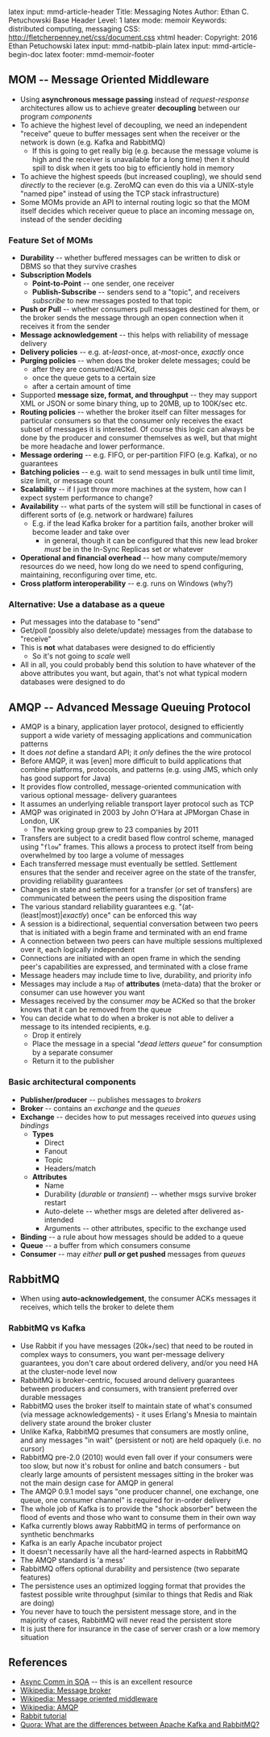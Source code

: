 latex input:        mmd-article-header
Title:              Messaging Notes
Author:             Ethan C. Petuchowski
Base Header Level:  1
latex mode:         memoir
Keywords:           distributed computing, messaging
CSS:                http://fletcherpenney.net/css/document.css
xhtml header:       <script type="text/javascript" src="http://cdn.mathjax.org/mathjax/latest/MathJax.js?config=TeX-AMS-MML_HTMLorMML"></script>
Copyright:          2016 Ethan Petuchowski
latex input:        mmd-natbib-plain
latex input:        mmd-article-begin-doc
latex footer:       mmd-memoir-footer

## MOM -- Message Oriented Middleware

* Using __asynchronous message passing__ instead of _request-response_
  architectures allow us to achieve greater __decoupling__ between our program
  _components_
* To achieve the highest level of decoupling, we need an independent "receive"
  queue to buffer messages sent when the receiver or the network is down (e.g.
  Kafka and RabbitMQ)
    * If this is going to get really big (e.g. because the message volume is
      high and the receiver is unavailable for a long time) then it should
      spill to disk when it gets too big to efficiently hold in memory
* To achieve the highest speeds (but increased coupling), we should send
  _directly_ to the reciever (e.g. ZeroMQ can even do this via a UNIX-style
  "named pipe" instead of using the TCP stack infrastructure)
* Some MOMs provide an API to internal routing logic so that the MOM itself
  decides which receiver queue to place an incoming message on, instead of the
  sender deciding

### Feature Set of MOMs

* __Durability__ -- whether buffered messages can be written to disk or DBMS so
  that they survive crashes
* __Subscription Models__
    * __Point-to-Point__ -- one sender, one receiver
    * __Publish-Subscribe__ -- senders send to a "topic", and receivers
      _subscribe_ to new messages posted to that topic
* __Push or Pull__ -- whether consumers pull messages destined for them, or the
  broker sends the message through an open connection when it receives it from
  the sender
* __Message acknowledgement__ -- this helps with reliability of message
  delivery
* __Delivery policies__ -- e.g. at-_least_-once, at-_most_-once, _exactly_ once
* __Purging policies__ -- when does the broker delete messages; could be 
    * after they are consumed/ACKd,
    * once the queue gets to a certain size
    * after a certain amount of time
* Supported __message size, format, and throughput__ -- they may support XML or
  JSON or some binary thing, up to 20MB, up to 100K/sec etc.
* __Routing policies__ -- whether the broker itself can filter messages for
  particular consumers so that the consumer only receives the exact subset of
  messages it is interested. Of course this logic can always be done by the
  producer and consumer themselves as well, but that might be more headache and
  lower performance.
* __Message ordering__ -- e.g. FIFO, or per-partition FIFO (e.g. Kafka), or no
  guarantees
* __Batching policies__ -- e.g. wait to send messages in bulk until time limit,
  size limit, or message count
* __Scalability__ -- if I just throw more machines at the system, how can I
  expect system performance to change?
* __Availability__ -- what parts of the system will still be functional in
  cases of different sorts of (e.g. network or hardware) failures
    * E.g. if the lead Kafka broker for a partition fails, another broker will
      become leader and take over
        * in general, though it can be configured that this new lead broker
          _must_ be in the In-Sync Replicas set or whatever
* __Operational and financial overhead__ -- how many compute/memory resources
  do we need, how long do we need to spend configuring, maintaining,
  reconfiguring over time, etc.
* __Cross platform interoperability__ -- e.g. runs on Windows (why?)

### Alternative: Use a database as a queue

* Put messages into the database to "send"
* Get/poll (possibly also delete/update) messages from the database to
  "receive"
* This is __not__ what databases were designed to do efficiently
    * So it's not going to _scale_ well
* All in all, you could probably bend this solution to have whatever of the
  above attributes you want, but again, that's not what typical modern
  databases were designed to do




## AMQP -- Advanced Message Queuing Protocol

* AMQP is a binary, application layer protocol, designed to efficiently support
  a wide variety of messaging applications and communication patterns
* It does _not_ define a standard API; it _only_ defines the the wire protocol
* Before AMQP, it was [even] more difficult to build applications that combine
  platforms, protocols, and patterns (e.g. using JMS, which only has good
  support for Java)
* It provides flow controlled, message-oriented communication with various
  optional message- delivery guarantees
* It assumes an underlying reliable transport layer protocol such as TCP
* AMQP was originated in 2003 by John O'Hara at JPMorgan Chase in London, UK
    * The working group grew to 23 companies by 2011
* Transfers are subject to a credit based flow control scheme, managed using
  "`flow`" frames. This allows a process to protect itself from being
  overwhelmed by too large a volume of messages
* Each transferred message must eventually be settled. Settlement ensures that
  the sender and receiver agree on the state of the transfer, providing
  reliability guarantees
* Changes in state and settlement for a transfer (or set of transfers) are
  communicated between the peers using the disposition frame
* The various standard reliability guarantees e.g. "(at-(least|most)|_exactly_)
  once" can be enforced this way
* A session is a bidirectional, sequential conversation between two peers that
  is initiated with a begin frame and terminated with an end frame
* A connection between two peers can have multiple sessions multiplexed over
  it, each logically independent
* Connections are initiated with an open frame in which the sending peer's
  capabilities are expressed, and terminated with a close frame
* Message headers may include time to live, durability, and priority info
* Messages may include a `Map` of __attributes__ (meta-data) that the broker or
  consumer can use however you want
* Messages received by the consumer _may_ be ACKed so that the broker knows
  that it can be removed from the queue
* You can decide what to do when a broker is not able to deliver a message to
  its intended recipients, e.g.
    * Drop it entirely
    * Place the message in a special _"dead letters queue"_ for consumption by
      a separate consumer
    * Return it to the publisher

### Basic architectural components

* __Publisher/producer__ -- publishes messages to _brokers_
* __Broker__ -- contains an _exchange_ and the _queues_
* __Exchange__ -- decides how to put messages received into _queues_ using
  _bindings_
    * __Types__
        * Direct
        * Fanout
        * Topic
        * Headers/match
    * __Attributes__
        * Name
        * Durability (_durable_ or _transient_) -- whether msgs survive broker
          restart
        * Auto-delete -- whether msgs are deleted after delivered as-intended
        * Arguments -- other attributes, specific to the exchange used
* __Binding__ -- a rule about how messages should be added to a queue
* __Queue__ -- a buffer from which consumers consume
* __Consumer__ -- may *either* __pull *or* get pushed__ messages from _queues_

## RabbitMQ

* When using __auto-acknowledgement__, the consumer ACKs messages it receives,
  which tells the broker to delete them

### RabbitMQ vs Kafka

* Use Rabbit if you have messages (20k+/sec) that need to be routed in complex
  ways to consumers, you want per-message delivery guarantees, you don't care
  about ordered delivery, and/or you need HA at the cluster-node level now
* RabbitMQ is broker-centric, focused around delivery guarantees between
  producers and consumers, with transient preferred over durable messages
* RabbitMQ uses the broker itself to maintain state of what's consumed (via
  message acknowledgements) - it uses Erlang's Mnesia to maintain delivery
  state around the broker cluster
* Unlike Kafka, RabbitMQ presumes that consumers are mostly online, and any
  messages "in wait" (persistent or not) are held opaquely (i.e. no cursor)
* RabbitMQ pre-2.0 (2010) would even fall over if your consumers were too
  slow, but now it's robust for online and batch consumers - but clearly large
  amounts of persistent messages sitting in the broker was not the main design
  case for AMQP in general
* The AMQP 0.9.1 model says "one producer channel, one exchange, one queue, one
  consumer channel" is required for in-order delivery
* The whole job of Kafka is to provide the "shock absorber" between the flood
  of events and those who want to consume them in their own way
* Kafka currently blows away RabbitMQ in terms of performance on synthetic
  benchmarks
* Kafka is an early Apache incubator project
* It doesn't necessarily have all the hard-learned aspects in RabbitMQ
* The AMQP standard is 'a mess'
* RabbitMQ offers optional durability and persistence (two separate features)
* The persistence uses an optimized logging format that provides the fastest
  possible write throughput (similar to things that Redis and Riak are doing)
* You never have to touch the persistent message store, and in the majority of
  cases, RabbitMQ will never read the persistent store
* It is just there for insurance in the case of server crash or a low memory
  situation

## References

* [Async Comm in SOA][sai] -- this is an excellent resource
* [Wikipedia: Message broker][wikimb]
* [Wikipedia: Message oriented middleware][wikimom]
* [Wikipedia: AMQP][wikiqp]
* [Rabbit tutorial][rabbitamqp]
* [Quora: What are the differences between Apache Kafka and RabbitMQ?][qramq]

[sai]: https://saipraveenblog.wordpress.com/2014/12/08/asynchronous-communication-in-soamsa/
[wikimb]: https://www.wikiwand.com/en/Message_broker
[wikimom]: https://www.wikiwand.com/en/Message_oriented_middleware
[qramq]: https://www.quora.com/What-are-the-differences-between-Apache-Kafka-and-RabbitMQ
[wikiqp]: https://en.wikipedia.org/wiki/Advanced_Message_Queuing_Protocol?oldformat=true
[rabbitamqp]: https://www.rabbitmq.com/tutorials/amqp-concepts.html

